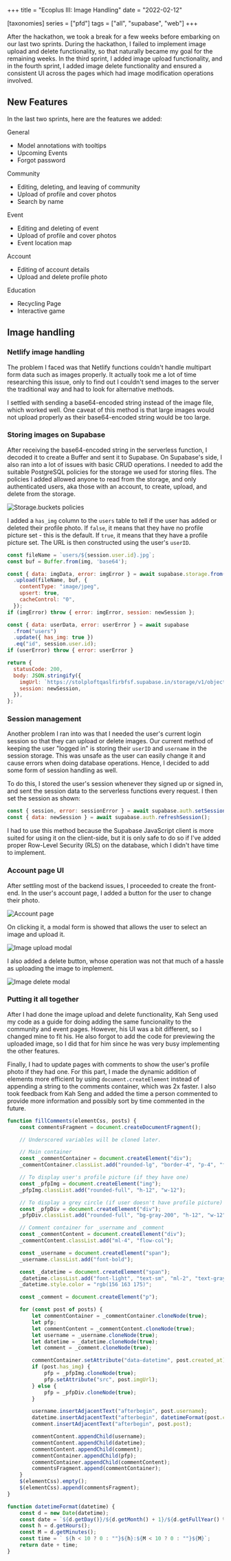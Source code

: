+++
title = "Ecoplus III: Image Handling"
date = "2022-02-12"

[taxonomies]
series = ["pfd"]
tags = ["all", "supabase", "web"]
+++

After the hackathon, we took a break for a few weeks before embarking on our last two sprints.
During the hackathon, I failed to implement image upload and delete functionality, so that naturally became my goal for the remaining weeks.
In the third sprint, I added image upload functionality, and in the fourth sprint, I added image delete functionality and ensured a consistent UI across the pages which had image modification operations involved.

## New Features
In the last two sprints, here are the features we added:

General
- Model annotations with tooltips
- Upcoming Events
- Forgot password

Community
- Editing, deleting, and leaving of community
- Upload of profile and cover photos
- Search by name

Event
- Editing and deleting of event
- Upload of profile and cover photos
- Event location map 

Account
- Editing of account details
- Upload and delete profile photo

Education
- Recycling Page
- Interactive game


## Image handling

### Netlify image handling
The problem I faced was that Netlify functions couldn't handle multipart form data such as images properly.
It actually took me a lot of time researching this issue, only to find out I couldn't send images to the server the traditional way and had to look for alternative methods.

I settled with sending a base64-encoded string instead of the image file, which worked well.
One caveat of this method is that large images would not upload properly as their base64-encoded string would be too large.

### Storing images on Supabase
After receiving the base64-encoded string in the serverless function, I decoded it to create a Buffer and sent it to Supabase.
On Supabase's side, I also ran into a lot of issues with basic CRUD operations.
I needed to add the suitable PostgreSQL policies for the storage we used for storing files.
The policies I added allowed anyone to read from the storage, and only authenticated users, aka those with an account, to create, upload, and delete from the storage.

![Storage.buckets policies](supabase-objects-policies.png)

I added a `has_img` column to the `users` table to tell if the user has added or deleted their profile photo.
If `false`, it means that they have no profile picture set - this is the default.
If `true`, it means that they have a profile picture set.
The URL is then constructed using the user's `userID`.

```javascript
const fileName = `users/${session.user.id}.jpg`;
const buf = Buffer.from(img, 'base64');

const { data: imgData, error: imgError } = await supabase.storage.from('public')
  .upload(fileName, buf, {
    contentType: "image/jpeg",
    upsert: true,
    cacheControl: "0",
  });
if (imgError) throw { error: imgError, session: newSession };
```
```javascript
const { data: userData, error: userError } = await supabase
  .from("users")
  .update({ has_img: true })
  .eq("id", session.user.id);
if (userError) throw { error: userError }

return {
  statusCode: 200,
  body: JSON.stringify({
    imgUrl: `https://stolploftqaslfirbfsf.supabase.in/storage/v1/object/public/${imgData.Key}`,
    session: newSession,
  }),
};
```

### Session management
Another problem I ran into was that I needed the user's current login session so that they can upload or delete images.
Our current method of keeping the user "logged in" is storing their `userID` and `username` in the session storage.
This was unsafe as the user can easily change it and cause errors when doing database operations.
Hence, I decided to add some form of session handling as well.

To do this, I stored the user's session whenever they signed up or signed in, and sent the session data to the serverless functions every request.
I then set the session as shown:

```javascript
const { session, error: sessionError } = await supabase.auth.setSession(clientSession.refresh_token);
const { data: newSession } = await supabase.auth.refreshSession();
```
I had to use this method because the Supabase JavaScript client is more suited for using it on the client-side, but it is only safe to do so if I've added proper Row-Level Security (RLS) on the database, which I didn't have time to implement.

### Account page UI
After settling most of the backend issues, I proceeded to create the front-end.
In the user's account page, I added a button for the user to change their photo.

![Account page](account.png)

On clicking it, a modal form is showed that allows the user to select an image and upload it.

![Image upload modal](image-upload-modal.png)

I also added a delete button, whose operation was not that much of a hassle as uploading the image to implement.

![Image delete modal](image-delete-modal.png)

### Putting it all together
After I had done the image upload and delete functionality, Kah Seng used my code as a guide for doing adding the same funcionality to the community and event pages.
However, his UI was a bit different, so I changed mine to fit his.
He also forgot to add the code for previewing the uploaded image, so I did that for him since he was very busy implementing the other features.

Finally, I had to update pages with comments to show the user's profile photo if they had one.
For this part, I made the dynamic addition of elements more efficient by using `document.createElement` instead of appending a string to the comments container, which was 2x faster.
I also took feedback from Kah Seng and added the time a person commented to provide more information and possibly sort by time commented in the future.

```javascript
function fillComments(elementCss, posts) {
    const commentsFragment = document.createDocumentFragment();

    // Underscored variables will be cloned later.

    // Main container
    const _commentContainer = document.createElement("div");
    _commentContainer.classList.add("rounded-lg", "border-4", "p-4", "flex");

    // To display user's profile picture (if they have one)
    const _pfpImg = document.createElement("img");
    _pfpImg.classList.add("rounded-full", "h-12", "w-12");

    // To display a grey circle (if user doesn't have profile picture)
    const _pfpDiv = document.createElement("div");
    _pfpDiv.classList.add("rounded-full", "bg-gray-200", "h-12", "w-12");
```
```javascript
    // Comment container for _username and _comment
    const _commentContent = document.createElement("div");
    _commentContent.classList.add("ml-4", "flow-col");

    const _username = document.createElement("span");
    _username.classList.add("font-bold");

    const _datetime = document.createElement("span");
    _datetime.classList.add("font-light", "text-sm", "ml-2", "text-gray-300");
    _datetime.style.color = "rgb(156 163 175)";

    const _comment = document.createElement("p");
```
```javascript
    for (const post of posts) {
        let commentContainer = _commentContainer.cloneNode(true);
        let pfp;
        let commentContent = _commentContent.cloneNode(true);
        let username = _username.cloneNode(true);
        let datetime = _datetime.cloneNode(true);
        let comment = _comment.cloneNode(true);

        commentContainer.setAttribute("data-datetime", post.created_at)
        if (post.has_img) {
            pfp = _pfpImg.cloneNode(true);
            pfp.setAttribute("src", post.imgUrl);
        } else {
            pfp = _pfpDiv.cloneNode(true);
        }
```
```javascript
        username.insertAdjacentText("afterbegin", post.username);
        datetime.insertAdjacentText("afterbegin", datetimeFormat(post.created_at));
        comment.insertAdjacentText("afterbegin", post.post);

        commentContent.appendChild(username);
        commentContent.appendChild(datetime);
        commentContent.appendChild(comment);
        commentContainer.appendChild(pfp);
        commentContainer.appendChild(commentContent);
        commentsFragment.append(commentContainer);
    }
    $(elementCss).empty();
    $(elementCss).append(commentsFragment);
}
```
```javascript
function datetimeFormat(datetime) {
    const d = new Date(datetime);
    const date = `${d.getDay()}/${d.getMonth() + 1}/${d.getFullYear() % 100}`;
    const h = d.getHours();
    const M = d.getMinutes();
    const time = ` ${h < 10 ? 0 : ""}${h}:${M < 10 ? 0 : ""}${M}`;
    return date + time;
}
```

